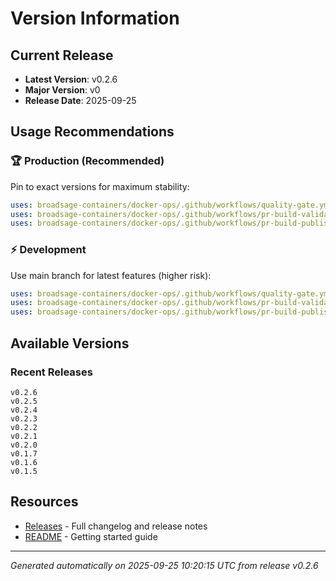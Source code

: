 # Version Information

## Current Release

- **Latest Version**: v0.2.6
- **Major Version**: v0
- **Release Date**: 2025-09-25

## Usage Recommendations

### 🏆 Production (Recommended)

Pin to exact versions for maximum stability:

```yaml
uses: broadsage-containers/docker-ops/.github/workflows/quality-gate.yml@v0.2.6
uses: broadsage-containers/docker-ops/.github/workflows/pr-build-validate.yml@v0.2.6
uses: broadsage-containers/docker-ops/.github/workflows/pr-build-publish.yml@v0.2.6
```

### ⚡ Development

Use main branch for latest features (higher risk):

```yaml
uses: broadsage-containers/docker-ops/.github/workflows/quality-gate.yml@main
uses: broadsage-containers/docker-ops/.github/workflows/pr-build-validate.yml@main
uses: broadsage-containers/docker-ops/.github/workflows/pr-build-publish.yml@main
```

## Available Versions

### Recent Releases

```text
v0.2.6
v0.2.5
v0.2.4
v0.2.3
v0.2.2
v0.2.1
v0.2.0
v0.1.7
v0.1.6
v0.1.5
```

## Resources

- [Releases](https://github.com/broadsage-containers/docker-ops/releases) - Full changelog and release notes
- [README](README.md) - Getting started guide

---
*Generated automatically on 2025-09-25 10:20:15 UTC from release v0.2.6*
